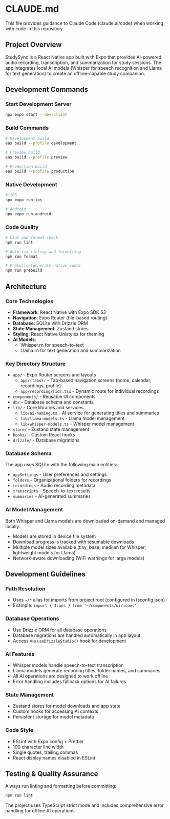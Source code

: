 # CLAUDE.md

This file provides guidance to Claude Code (claude.ai/code) when working with code in this repository.

## Project Overview

StudySync is a React Native app built with Expo that provides AI-powered audio recording, transcription, and summarization for study sessions. The app integrates local AI models (Whisper for speech recognition and Llama for text generation) to create an offline-capable study companion.

## Development Commands

### Start Development Server
```bash
npx expo start --dev-client
```

### Build Commands
```bash
# Development build
eas build --profile development

# Preview build
eas build --profile preview

# Production build
eas build --profile production
```

### Native Development
```bash
# iOS
npx expo run:ios

# Android
npx expo run:android
```

### Code Quality
```bash
# Lint and format check
npm run lint

# Auto-fix linting and formatting
npm run format

# Prebuild (generate native code)
npm run prebuild
```

## Architecture

### Core Technologies
- **Framework**: React Native with Expo SDK 53
- **Navigation**: Expo Router (file-based routing)
- **Database**: SQLite with Drizzle ORM
- **State Management**: Zustand stores
- **Styling**: React Native Unistyles for theming
- **AI Models**: 
  - Whisper.rn for speech-to-text
  - Llama.rn for text generation and summarization

### Key Directory Structure
- `app/` - Expo Router screens and layouts
  - `app/(tabs)/` - Tab-based navigation screens (home, calendar, recordings, profile)
  - `app/recording/[id].tsx` - Dynamic route for individual recordings
- `components/` - Reusable UI components
- `db/` - Database schema and constants
- `lib/` - Core libraries and services
  - `lib/ai-naming.ts` - AI service for generating titles and summaries
  - `lib/llama-models.ts` - Llama model management
  - `lib/whisper-models.ts` - Whisper model management
- `store/` - Zustand state management
- `hooks/` - Custom React hooks
- `drizzle/` - Database migrations

### Database Schema
The app uses SQLite with the following main entities:
- `appSettings` - User preferences and settings
- `folders` - Organizational folders for recordings
- `recordings` - Audio recording metadata
- `transcripts` - Speech-to-text results
- `summaries` - AI-generated summaries

### AI Model Management
Both Whisper and Llama models are downloaded on-demand and managed locally:
- Models are stored in device file system
- Download progress is tracked with resumable downloads
- Multiple model sizes available (tiny, base, medium for Whisper; lightweight models for Llama)
- Network-aware downloading (WiFi warnings for large models)

## Development Guidelines

### Path Resolution
- Uses `~/*` alias for imports from project root (configured in tsconfig.json)
- Example: `import { Icons } from '~/components/ui/icons'`

### Database Operations
- Use Drizzle ORM for all database operations
- Database migrations are handled automatically in app layout
- Access via `useDrizzleStudio()` hook for development

### AI Features
- Whisper models handle speech-to-text transcription
- Llama models generate recording titles, folder names, and summaries
- All AI operations are designed to work offline
- Error handling includes fallback options for AI failures

### State Management
- Zustand stores for model downloads and app state
- Custom hooks for accessing AI contexts
- Persistent storage for model metadata

### Code Style
- ESLint with Expo config + Prettier
- 100 character line width
- Single quotes, trailing commas
- React display names disabled in ESLint

## Testing & Quality Assurance

Always run linting and formatting before committing:
```bash
npm run lint
```

The project uses TypeScript strict mode and includes comprehensive error handling for offline AI operations.